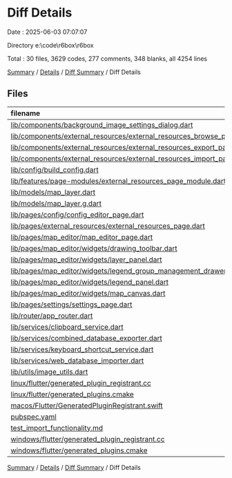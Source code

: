 # Diff Details

Date : 2025-06-03 07:07:07

Directory e:\\code\\r6box\\r6box

Total : 30 files,  3629 codes, 277 comments, 348 blanks, all 4254 lines

[Summary](results.md) / [Details](details.md) / [Diff Summary](diff.md) / Diff Details

## Files
| filename | language | code | comment | blank | total |
| :--- | :--- | ---: | ---: | ---: | ---: |
| [lib/components/background\_image\_settings\_dialog.dart](/lib/components/background_image_settings_dialog.dart) | Dart | 500 | 18 | 28 | 546 |
| [lib/components/external\_resources/external\_resources\_browse\_panel.dart](/lib/components/external_resources/external_resources_browse_panel.dart) | Dart | 351 | 7 | 24 | 382 |
| [lib/components/external\_resources/external\_resources\_export\_panel.dart](/lib/components/external_resources/external_resources_export_panel.dart) | Dart | 467 | 7 | 38 | 512 |
| [lib/components/external\_resources/external\_resources\_import\_panel.dart](/lib/components/external_resources/external_resources_import_panel.dart) | Dart | 1,056 | 61 | 92 | 1,209 |
| [lib/config/build\_config.dart](/lib/config/build_config.dart) | Dart | 2 | 0 | -1 | 1 |
| [lib/features/page-modules/external\_resources\_page\_module.dart](/lib/features/page-modules/external_resources_page_module.dart) | Dart | 29 | 4 | 10 | 43 |
| [lib/models/map\_layer.dart](/lib/models/map_layer.dart) | Dart | 17 | 0 | 0 | 17 |
| [lib/models/map\_layer.g.dart](/lib/models/map_layer.g.dart) | Dart | 8 | 0 | 0 | 8 |
| [lib/pages/config/config\_editor\_page.dart](/lib/pages/config/config_editor_page.dart) | Dart | 2 | 0 | -1 | 1 |
| [lib/pages/external\_resources/external\_resources\_page.dart](/lib/pages/external_resources/external_resources_page.dart) | Dart | 66 | 1 | 10 | 77 |
| [lib/pages/map\_editor/map\_editor\_page.dart](/lib/pages/map_editor/map_editor_page.dart) | Dart | 144 | 24 | 15 | 183 |
| [lib/pages/map\_editor/widgets/drawing\_toolbar.dart](/lib/pages/map_editor/widgets/drawing_toolbar.dart) | Dart | 167 | 19 | 16 | 202 |
| [lib/pages/map\_editor/widgets/layer\_panel.dart](/lib/pages/map_editor/widgets/layer_panel.dart) | Dart | 30 | 10 | 4 | 44 |
| [lib/pages/map\_editor/widgets/legend\_group\_management\_drawer.dart](/lib/pages/map_editor/widgets/legend_group_management_drawer.dart) | Dart | -11 | 9 | 0 | -2 |
| [lib/pages/map\_editor/widgets/legend\_panel.dart](/lib/pages/map_editor/widgets/legend_panel.dart) | Dart | -1 | 1 | 0 | 0 |
| [lib/pages/map\_editor/widgets/map\_canvas.dart](/lib/pages/map_editor/widgets/map_canvas.dart) | Dart | 251 | 44 | 41 | 336 |
| [lib/pages/settings/settings\_page.dart](/lib/pages/settings/settings_page.dart) | Dart | 6 | 0 | 0 | 6 |
| [lib/router/app\_router.dart](/lib/router/app_router.dart) | Dart | 1 | 0 | 0 | 1 |
| [lib/services/clipboard\_service.dart](/lib/services/clipboard_service.dart) | Dart | 286 | 36 | 31 | 353 |
| [lib/services/combined\_database\_exporter.dart](/lib/services/combined_database_exporter.dart) | Dart | 65 | 12 | 7 | 84 |
| [lib/services/keyboard\_shortcut\_service.dart](/lib/services/keyboard_shortcut_service.dart) | Dart | 65 | 12 | 12 | 89 |
| [lib/services/web\_database\_importer.dart](/lib/services/web_database_importer.dart) | Dart | 3 | 1 | 0 | 4 |
| [lib/utils/image\_utils.dart](/lib/utils/image_utils.dart) | Dart | 45 | 10 | 12 | 67 |
| [linux/flutter/generated\_plugin\_registrant.cc](/linux/flutter/generated_plugin_registrant.cc) | C++ | 8 | 0 | 0 | 8 |
| [linux/flutter/generated\_plugins.cmake](/linux/flutter/generated_plugins.cmake) | CMake | 2 | 0 | 0 | 2 |
| [macos/Flutter/GeneratedPluginRegistrant.swift](/macos/Flutter/GeneratedPluginRegistrant.swift) | Swift | 8 | 0 | 0 | 8 |
| [pubspec.yaml](/pubspec.yaml) | YAML | 2 | 1 | -1 | 2 |
| [test\_import\_functionality.md](/test_import_functionality.md) | Markdown | 52 | 0 | 11 | 63 |
| [windows/flutter/generated\_plugin\_registrant.cc](/windows/flutter/generated_plugin_registrant.cc) | C++ | 6 | 0 | 0 | 6 |
| [windows/flutter/generated\_plugins.cmake](/windows/flutter/generated_plugins.cmake) | CMake | 2 | 0 | 0 | 2 |

[Summary](results.md) / [Details](details.md) / [Diff Summary](diff.md) / Diff Details